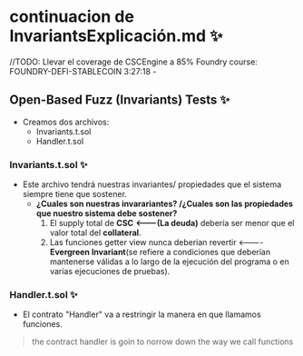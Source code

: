 # continuacion de InvariantsExplicación.md ✨
//TODO: Llevar el coverage de CSCEngine a 85% 
Foundry course: FOUNDRY-DEFI-STABLECOIN
3:27:18 -

## Open-Based Fuzz (Invariants) Tests ✨
- Creamos dos archivos:
  - Invariants.t.sol
  - Handler.t.sol

### Invariants.t.sol ✨
- Este archivo tendrá nuestras invariantes/ propiedades que el sistema siempre tiene que sostener.
  - **¿Cuales son nuestras invarariantes? /¿Cuales son las propiedades que nuestro sistema debe sostener?**
    1. El supply total de **CSC** **<---(La deuda)** debería ser menor que el valor total del **collateral**.
    2. Las funciones getter view nunca deberian revertir <---- **Evergreen Invariant**(se refiere a condiciones que deberían mantenerse válidas a lo largo de la ejecución del programa o en varias ejecuciones de pruebas).

### Handler.t.sol ✨
- El contrato "Handler" va a restringir la manera en que llamamos funciones.
>the contract handler is goin to norrow down the way we call functions